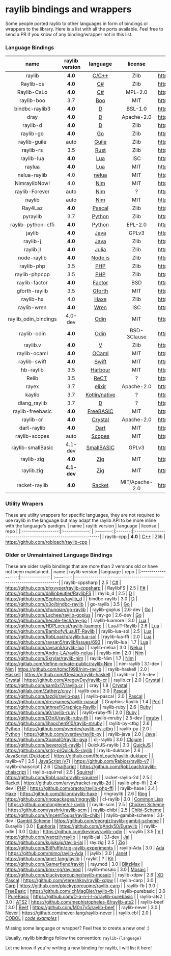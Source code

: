 # raylib bindings and wrappers

Some people ported raylib to other languages in form of bindings or wrappers to the library. Here is a list with all the ports available. Feel free to send a PR if you know of any binding/wrapper not in this list.

### Language Bindings

|  name              | raylib version  | language  | license    | repo                                                      |
|:------------------:|:---------------:|:---------:|:----------:|-----------------------------------------------------------|
| raylib             | **4.0** | [C/C++](https://en.wikipedia.org/wiki/C_(programming_language))    | Zlib | https://github.com/raysan5/raylib          |
| Raylib-cs          | **4.0** | [C#](https://en.wikipedia.org/wiki/C_Sharp_(programming_language)) | Zlib | https://github.com/ChrisDill/Raylib-cs     |
| Raylib-CsLo        | **4.0** | [C#](https://en.wikipedia.org/wiki/C_Sharp_(programming_language)) | MPL-2.0 | https://github.com/NotNotTech/Raylib-CsLo  |
| raylib-boo         | 3.7     | [Boo](http://boo-language.github.io/)| MIT | https://github.com/Rabios/raylib-boo          |
| bindbc-raylib3     | **4.0** | [D](https://dlang.org/)              | BSL-1.0 | https://github.com/o3o/bindbc-raylib3     |
| dray               | **4.0** | [D](https://dlang.org/)              | Apache-2.0 | https://github.com/xdrie/dray          |
| raylib-d           | **4.0** | [D](https://dlang.org/)              | Zlib | https://github.com/schveiguy/raylib-d        |
| raylib-go          | **4.0** | [Go](https://golang.org/)            | Zlib | https://github.com/gen2brain/raylib-go       |
| raylib-guile       | auto    | [Guile](https://www.gnu.org/software/guile/) | Zlib | https://github.com/petelliott/raylib-guile |
| raylib-rs          | 3.5     | [Rust](https://www.rust-lang.org/)   | Zlib | https://github.com/deltaphc/raylib-rs        |
| raylib-lua         | **4.0** | [Lua](http://www.lua.org/)           | ISC | https://github.com/TSnake41/raylib-lua        |
| raylua             | **4.0** | [Lua](http://www.lua.org/)           | MIT | https://github.com/Rabios/raylua              |
| nelua-raylib       | 4.0     | [nelua](https://nelua.io/)           | MIT | https://github.com/AKDev21/nelua-raylib       |
| NimraylibNow!      | 4.0     | [Nim](https://nim-lang.org/)         | MIT | https://github.com/greenfork/nimraylib_now    |
| raylib-Forever     | auto    | [Nim](https://nim-lang.org/)         | ? | https://github.com/Guevara-chan/Raylib-Forever  |
| naylib             | auto    | [Nim](https://nim-lang.org/)         | MIT | https://github.com/planetis-m/naylib          |
| Ray4Laz            | **4.0** | [Pascal](https://en.wikipedia.org/wiki/Pascal_(programming_language))| Zlib |  https://github.com/GuvaCode/Ray4Laz |
| pyraylib           | 3.7     | [Python](https://www.python.org/)    | Zlib    | https://github.com/Ho011/pyraylib         |
| raylib-python-cffi | **4.0** | [Python](https://www.python.org/)    | EPL-2.0 | https://github.com/electronstudio/raylib-python-cffi |
| jaylib             | **4.0** | [Java](https://en.wikipedia.org/wiki/Java_(programming_language)) | GPLv3 | https://github.com/electronstudio/jaylib/  |
| raylib-j           | **4.0** | [Java](https://en.wikipedia.org/wiki/Java_(programming_language)) | Zlib | https://github.com/CreedVI/Raylib-J |
| raylib.jl          | **4.0** | [Julia](https://julialang.org/)      | Zlib | https://github.com/irishgreencitrus/raylib.jl |
| node-raylib        | **4.0** | [Node.js](https://nodejs.org/en/)    | Zlib     | https://github.com/RobLoach/node-raylib         |
| raylib-php         | 3.5     | [PHP](https://en.wikipedia.org/wiki/PHP) | Zlib | https://github.com/joseph-montanez/raylib-php   |
| raylib-phpcpp      | 3.5     | [PHP](https://en.wikipedia.org/wiki/PHP) | Zlib | https://github.com/oraoto/raylib-phpcpp         |
| raylib-factor      | **4.0**     | [Factor](https://factorcode.org/)        | BSD  | https://github.com/factor/factor/blob/master/extra/raylib/raylib.factor   |
| gforth-raylib      | 3.5     | [Gforth](https://gforth.org/)            | MIT  | https://github.com/ArnautDaniel/gforth-raylib   |
| raylib-hx          | 4.0     | [Haxe](https://haxe.org/)                | Zlib | https://github.com/foreignsasquatch/raylib-hx    |
| raylib-wren        | **4.0** | [Wren](http://wren.io/)              | ISC | https://github.com/TSnake41/raylib-wren              |
| raylib_odin_bindings | 4.0-dev | [Odin](https://odin-lang.org/)     | MIT | https://github.com/Deathbat2190/raylib_odin_bindings |
| raylib-odin        | **4.0** | [Odin](https://odin-lang.org/)       | BSD-3Clause | https://github.com/odin-lang/Odin/tree/master/vendor/raylib  |
| raylib.v           | **4.0** | [V](https://vlang.io/)               | Zlib     | https://github.com/irishgreencitrus/raylib.v |
| raylib-ocaml       | **4.0** | [OCaml](https://ocaml.org/)          | MIT | https://github.com/tjammer/raylib-ocaml        |
| raylib-swift       | **4.0**     | [Swift](https://swift.org/)          | MIT | https://github.com/STREGAsGate/Raylib          |
| hb-raylib          | 3.5     | [Harbour](https://harbour.github.io)                 | MIT | https://github.com/MarcosLeonardoMendezGerencir/hb-raylib |
| Relib              | 3.5     | [ReCT](https://github.com/RedCubeDev-ByteSpace/ReCT) | ?   | https://github.com/RedCubeDev-ByteSpace/Relib |
| rayex              | 3.7     | [elixir](https://elixir-lang.org/)      | Apache-2.0 | https://github.com/shiryel/rayex     |
| kaylib             | 3.7     | [Kotlin/native](https://kotlinlang.org) | ? | https://github.com/electronstudio/kaylib      |
| dlang_raylib       | 3.7     | [D](https://dlang.org)                  | ? |https://github.com/rc-05/dlang_raylib          |
| raylib-freebasic   | **4.0** | [FreeBASIC](https://www.freebasic.net/) | MIT | https://github.com/WIITD/raylib-freebasic     |
| raylib-cr          | **4.0** | [Crystal](https://crystal-lang.org/)    | Apache-2.0 | https://github.com/sol-vin/raylib-cr |
| dart-raylib        | **4.0** | [Dart](https://dart.dev/)               | MIT | https://gitlab.com/wolfenrain/dart-raylib   |
| raylib-scopes      | auto    | [Scopes](http://scopes.rocks)          | MIT | https://github.com/salotz/raylib-scopes   |
| raylib-smallBasic  | 4.1-dev | [SmallBASIC](https://github.com/smallbasic/SmallBASIC) | GPLv3 | https://github.com/smallbasic/smallbasic.plugins/tree/master/raylib |
| raylib-zig         | **4.0** | [Zig](https://ziglang.org/)               | MIT | https://github.com/Not-Nik/raylib-zig     |
| raylib.zig         | **4.1-dev** | [Zig](https://ziglang.org/)               | MIT | https://github.com/ryupold/raylib.zig |
| racket-raylib      | **4.0** | [Racket](https://racket-lang.org/) | MIT/Apache-2.0 | https://github.com/eutro/racket-raylib |

### Utility Wrapers
These are utility wrappers for specific languages, they are not required to use raylib in the language but may adapt the raylib API to be more inline with the language's pardigm.
|  name              | raylib version | language  | license | repo                                                         |
|:------------------:|:-------------: | :--------:|:-------:|:-------------------------------------------------------------|
| raylib-cpp         | **4.0** | [C++](https://en.wikipedia.org/wiki/C%2B%2B)  | Zlib | https://github.com/robloach/raylib-cpp  |

### Older or Unmaintained Language Bindings
These are older raylib bindings that are more than 2 versions old or have not been maintained.
|  name              | raylib version | language  | repo                                                                 |
|:------------------:|:-------------: | :--------:|----------------------------------------------------------------------|
| raylib-cppsharp    | 2.5 | [C#](https://en.wikipedia.org/wiki/C_Sharp_(programming_language))       | https://github.com/phxvyper/raylib-cppsharp |
| RaylibFS           | 2.5 | [F#](https://fsharp.org/)             | https://github.com/dallinbeutler/RaylibFS     |
| raylib_d           | 2.5 | [D](https://dlang.org/)               | https://github.com/Sepheus/raylib_d     |
| bindbc-raylib      | 3.0 | [D](https://dlang.org/)               | https://github.com/o3o/bindbc-raylib   |
| go-raylib          | 3.5 | [Go](https://golang.org/)             | https://github.com/chunqian/go-raylib  |
| raylib-goplus      | 2.6-dev | [Go](https://golang.org/)         | https://github.com/Lachee/raylib-goplus         |
| ray-go             | 2.6-dev | [Go](https://golang.org/)         | https://github.com/hecate-tech/ray-go     |
| raylib-luamore     | 3.0 | [Lua](http://www.lua.org/)            | https://github.com/HDPLocust/raylib-luamore    |
| LuaJIT-Raylib      | 2.6 | [Lua](http://www.lua.org/)            | https://github.com/Bambofy/LuaJIT-Raylib    |
| raylib-lua-sol     | 2.5 | [Lua](http://www.lua.org/)            | https://github.com/RobLoach/raylib-lua-sol     |
| raylib-lua-ffi     | 2.0 | [Lua](http://www.lua.org/)            | https://github.com/raysan5/raylib/issues/693    |
| raylib-lua         | 1.7 | [Lua](http://www.lua.org/)            | https://github.com/raysan5/raylib-lua       |
| raylib-nelua       | 3.0 | [Nelua](https://nelua.io/)            | https://github.com/Andre-LA/raylib-nelua     |
| raylib-nim         | 2.0 | [Nim](https://nim-lang.org/)          | https://github.com/Skrylar/raylib-nim                  |
| raylib-Nim         | 1.7 | [Nim](https://nim-lang.org/)          | https://gitlab.com/define-private-public/raylib-Nim     |
| nim-raylib         | 3.1-dev | [Nim](https://nim-lang.org/)      | https://github.com/tomc1998/nim-raylib            |
| raylib-haskell     | 2.0 | [Haskell](https://www.haskell.org/)   | https://github.com/DevJac/raylib-haskell |
| raylib-cr          | 2.5-dev | [Crystal](https://crystal-lang.org/)   | https://github.com/AregevDev/raylib-cr      |
| raylib.cr          | 2.0 | [Crystal](https://crystal-lang.org/)  | https://github.com/sam0x17/raylib.cr     |
| cray               | 1.8 | [Crystal](https://crystal-lang.org/)  | https://gitlab.com/Zatherz/cray           |
| raylib-pas         | 3.0 | [Pascal](https://en.wikipedia.org/wiki/Pascal_(programming_language))         | https://github.com/tazdij/raylib-pas      |
| raylib-pascal      | 2.0 | [Pascal](https://en.wikipedia.org/wiki/Pascal_(programming_language))         | https://github.com/drezgames/raylib-pascal    |
| Graphics-Raylib    | 1.4 | [Perl](https://www.perl.org/)         | https://github.com/athreef/Graphics-Raylib      |
| raylib-ruby        | 2.6 | [Ruby](https://www.ruby-lang.org/en/) | https://github.com/a0/raylib-ruby        |
| raylib-ruby-ffi    | 2.0 | [Ruby](https://www.ruby-lang.org/en/) | https://github.com/D3nX/raylib-ruby-ffi      |
| raylib-mruby       | 2.5-dev | [mruby](https://github.com/mruby/mruby)  | https://github.com/lihaochen910/raylib-mruby    |
| raylib-py-ctbg     | 2.6 | [Python](https://www.python.org/)          | https://github.com/overdev/raylib-py-ctbg                |
| raylib-py          | 2.0 | [Python](https://www.python.org/)          | https://github.com/overdev/raylib-py       |
| raylib-java        | 2.0 | [Java](https://en.wikipedia.org/wiki/Java_(programming_language))           | https://github.com/XoanaIO/raylib-java   |
| clj-raylib         | 3.0 | [Clojure](https://clojure.org/)            | https://github.com/lsevero/clj-raylib       |
| QuickJS-raylib     | 3.0 | [QuickJS](https://bellard.org/quickjs/)    | https://github.com/sntg-p/QuickJS-raylib    |
| raylib-duktape     | 2.6 | [JavaScript (Duktape)](https://en.wikipedia.org/wiki/JavaScript) | https://github.com/RobLoach/raylib-duktape |
| raylib-v7          | 3.5 | [JavaScript (v7)](https://en.wikipedia.org/wiki/JavaScript)      | https://github.com/Rabios/raylib-v7        |
| raylib-chaiscript  | 2.6 | [ChaiScript](http://chaiscript.com/)       | https://github.com/RobLoach/raylib-chaiscript        |
| raylib-squirrel    | 2.5 | [Squirrel](http://www.squirrel-lang.org/)     | https://github.com/RobLoach/raylib-squirrel    |
| racket-raylib-2d   | 2.5 | [Racket](https://racket-lang.org/)         | https://github.com/arvyy/racket-raylib-2d           |
| raylib-php-ffi     | 2.4-dev | [PHP](https://en.wikipedia.org/wiki/PHP)      | https://github.com/oraoto/raylib-php-ffi      |
| raylib-haxe        | 2.4 | [Haxe](https://haxe.org/)                  | https://github.com/ibilon/raylib-haxe           |
| ringraylib         | 2.6 | [Ring](http://ring-lang.sourceforge.net/)  | https://github.com/ringpackages/ringraylib     |
| cl-raylib          | 3.0 | [Common Lisp](https://common-lisp.net/)    | https://github.com/longlene/cl-raylib    |
| raylib-scm         | 2.5 | [Chicken Scheme](https://www.call-cc.org/) | https://github.com/yashrk/raylib-scm     |
| raylib-chibi       | 2.5 | [Chibi-Scheme](https://github.com/ashinn/chibi-scheme)   | https://github.com/VincentToups/raylib-chibi  |
| raylib-gambit-scheme | 3.1-dev | [Gambit Scheme](https://github.com/gambit/gambit)   | https://github.com/georgjz/raylib-gambit-scheme  |
| Euraylib           | 3.0 | [Euphoria](https://openeuphoria.org/)      | https://github.com/gAndy50/Euraylib          |
| raylib-odin        | 3.0 | [Odin](https://odin-lang.org/)             | https://github.com/kevinw/raylib-odin     |
| vraylib            | 3.5 | [V](https://vlang.io/)                     | https://github.com/waotzi/vraylib      |
| raylib-jai         | 3.1-dev | [Jai](https://github.com/BSVino/JaiPrimer/blob/master/JaiPrimer.md)  | https://github.com/kujukuju/raylib-jai   |
| ray.zig            | 2.5 | [Zig](https://ziglang.org/)                | https://github.com/BitPuffin/zig-raylib-experiments |
| raylib-Ada         | 3.0 | [Ada](https://www.adacore.com/about-ada)   | https://github.com/mimo/raylib-Ada        |
| jaylib             | 3.0 | [Janet](https://janet-lang.org/)           | https://github.com/janet-lang/jaylib      |
| raykit             | ?   | [Kit](https://www.kitlang.org/)            | https://github.com/Gamerfiend/raykit      |
| ray.mod            | 3.0 | [BlitzMax](https://blitzmax.org/)          | https://github.com/bmx-ng/ray.mod         |
| raylib-mosaic      | 3.0 | [Mosaic](https://github.com/sal55/langs/tree/master/Mosaic)     | https://github.com/pluckyporcupine/raylib-mosaic   |
| raylib-xdpw        | 2.6 | [XD Pascal](https://github.com/vtereshkov/xdpw)     | https://github.com/vtereshkov/raylib-xdpw   |
| raylib-carp        | 3.0 | [Carp](https://github.com/carp-lang/Carp)           | https://github.com/pluckyporcupine/raylib-carp   |
| raylib-fb          | 3.0 | [FreeBasic](https://www.freebasic.net/)    | https://github.com/IchMagBier/raylib-fb  |
| raylib-purebasic   | 3.0 | [PureBasic](https://www.purebasic.com/)    | https://github.com/D-a-n-i-l-o/raylib-purebasic   |
| raylib-ats2        | 3.0 | [ATS2](http://www.ats-lang.org/)           | https://github.com/mephistopheles-8/raylib-ats2      |
| raylib-beef        | 3.0 | [Beef](https://www.beeflang.org/)          | https://github.com/M0n7y5/raylib-beef    |
| raylib-never       | 3.0 | [Never](https://github.com/never-lang/never) | https://github.com/never-lang/raylib-never |
| raylib.cbl         | 2.0 | [COBOL](https://en.wikipedia.org/wiki/COBOL) | *[code examples](https://github.com/Martinfx/Cobol/tree/master/OpenCobol/Games/raylib)* |



Missing some language or wrapper? Feel free to create a new one! :)

Usually, raylib bindings follow the convention: `raylib-{language}`

Let me know if you're writing a new binding for raylib, I will list it here!
